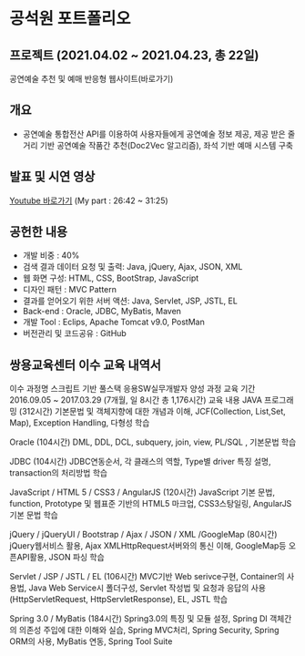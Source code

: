 # 공석원 포트폴리오 

## 프로젝트 (2021.04.02 ~ 2021.04.23, 총 22일)
공연예술 추천 및 예매 반응형 웹사이트(바로가기)

## 개요
+ 공연예술 통합전산 API를 이용하여 사용자들에게 공연예술 정보 제공, 제공 받은 줄거리 기반 공연예술 작품간 추천(Doc2Vec 알고리즘), 좌석 기반 예매 시스템 구축 

## 발표 및 시연 영상
[Youtube 바로가기](https://www.youtube.com/watch?app=desktop&v=GESqyV1zT_k&list=PLedGoSru79493-00o_i35ujkkHls3Zvjk&index=4) (My part : 26:42 ~ 31:25)

## 공헌한 내용
+ 개발 비중 : 40%
+ 검색 결과 데이터 요청 및 출력: Java, jQuery, Ajax, JSON, XML
+ 웹 화면 구성: HTML, CSS, BootStrap, JavaScript
+ 디자인 패턴 : MVC Pattern
+ 결과를 얻어오기 위한 서버 액션: Java, Servlet, JSP, JSTL, EL
+ Back-end : Oracle, JDBC, MyBatis, Maven
+ 개발 Tool : Eclips, Apache Tomcat v9.0, PostMan
+ 버전관리 및 코드공유 : GitHub


## 


## 쌍용교육센터 이수 교육 내역서
이수 과정명
스크립트 기반 풀스택 응용SW실무개발자 양성 과정
교육 기간
2016.09.05 ~ 2017.03.29 (7개월, 일 8시간 총 1,176시간)
교육 내용
JAVA 프로그래밍 (312시간)
기본문법 및 객체지향에 대한 개념과 이해, JCF(Collection, List,Set, Map), Exception Handling, 다형성 학습

Oracle (104시간)
DML, DDL, DCL, subquery, join, view, PL/SQL , 기본문법 학습

JDBC (104시간)
JDBC연동순서, 각 클래스의 역할, Type별 driver 특징 설명, transaction의 처리방법 학습

JavaScript / HTML 5 / CSS3 / AngularJS (120시간)
 JavaScript 기본 문법, function, Prototype 및 웹표준 기반의 HTML5 마크업, CSS3스탕일링, AngularJS 기본 문법 학습

jQuery / jQueryUI / Bootstrap / Ajax / JSON / XML /GoogleMap (80시간)
jQuery웹서비스 활용, Ajax XMLHttpRequest서버와의 통신 이해, GoogleMap등 오픈API활용, JSON 파싱 학습

Servlet / JSP / JSTL / EL (106시간)
MVC기반 Web serivce구현, Container의 사용법, Java Web Service시 폴더구성,
Servlet 작성법 및 요청과 응답의 사용(HttpServletRequest, HttpServletResponse), EL, JSTL 학습

Spring 3.0 / MyBatis (184시간)
Spring3.0의 특징 및 모듈 설정, Spring DI 객체간의 의존성 주입에 대한 이해와 실습,
Spring MVC처리, Spring Security, Spring ORM의 사용, MyBatis 연동, Spring Tool Suite
